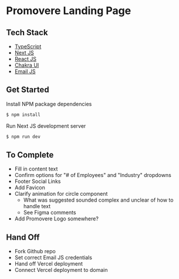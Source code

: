 # Promovere Landing Page

## Tech Stack

-  [TypeScript](https://github.com/microsoft/TypeScript)
-  [Next JS](https://github.com/vercel/next.js)
-  [React JS](https://github.com/facebook/react)
-  [Chakra UI](https://github.com/chakra-ui/chakra-ui)
-  [Email JS](https://github.com/emailjs-com/emailjs-sdk)

## Get Started

Install NPM package dependencies

```bash
$ npm install
```

Run Next JS development server

```bash
$ npm run dev
```

## To Complete

-  Fill in content text
-  Confirm options for "# of Employees" and "Industry" dropdowns
-  Footer Social Links
-  Add Favicon
-  Clarify animation for circle component
   -  What was suggested sounded complex and unclear of how to handle text
   -  See Figma comments
-  Add Promovere Logo somewhere?

## Hand Off

-  Fork Github repo
-  Set correct Email JS credentials
-  Hand off Vercel deployment
-  Connect Vercel deployment to domain
